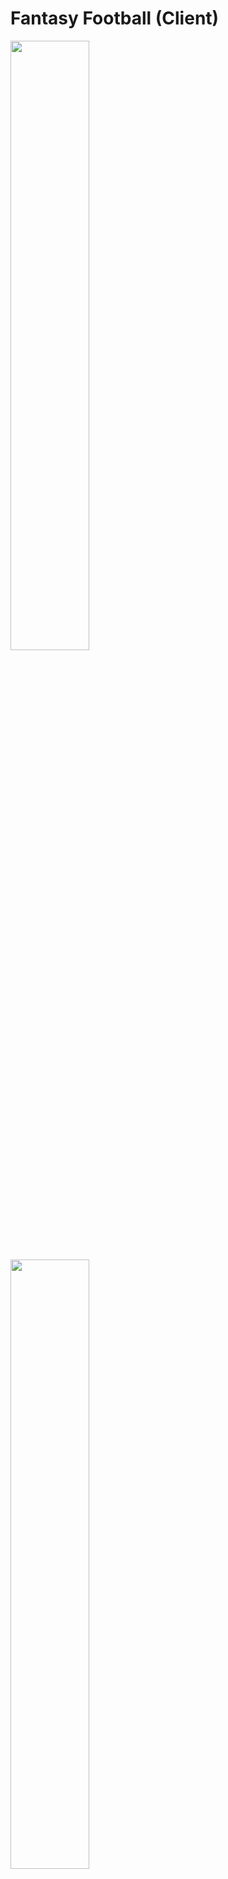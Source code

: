 # Fantasy Football (Client)

<img  src="https://chrisyou-backup-website.s3.amazonaws.com/assets/Fantasy_Football/FF-AWS-Diagram.png" width="50%"/>

<img  src="https://chrisyou-backup-website.s3.amazonaws.com/assets/Fantasy_Football/FF-Pipeline-Frontend-S3.png" width="50%"/>

